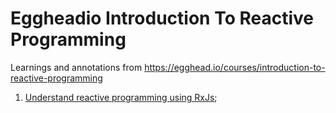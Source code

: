# Eggheadio Introduction To Reactive Programming

Learnings and annotations from https://egghead.io/courses/introduction-to-reactive-programming

1. [Understand reactive programming using RxJs]('./01.index');
